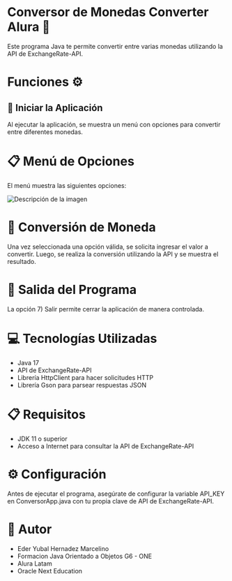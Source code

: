 # Conversor de Monedas Converter Alura 💱

Este programa Java te permite convertir entre varias monedas utilizando la API de ExchangeRate-API.

# Funciones ⚙️
## 🚀 Iniciar la Aplicación

Al ejecutar la aplicación, se muestra un menú con opciones para convertir entre diferentes monedas.

# 📋 Menú de Opciones

El menú muestra las siguientes opciones:

![Descripción de la imagen](Imagenes/menu.jpg)

# 🔄 Conversión de Moneda

Una vez seleccionada una opción válida, se solicita ingresar el valor a convertir. Luego, se realiza la conversión utilizando la API y se muestra el resultado.

# 🛑 Salida del Programa

La opción 7) Salir permite cerrar la aplicación de manera controlada.

# 💻 Tecnologías Utilizadas

- Java 17
- API de ExchangeRate-API
- Librería HttpClient para hacer solicitudes HTTP
- Librería Gson para parsear respuestas JSON

# 📋 Requisitos

- JDK 11 o superior
- Acceso a Internet para consultar la API de ExchangeRate-API

# ⚙️ Configuración

Antes de ejecutar el programa, asegúrate de configurar la variable API_KEY en ConversorApp.java con tu propia clave de API de ExchangeRate-API.

# 📧 Autor

- Eder Yubal Hernadez Marcelino
- Formacion Java Orientado a Objetos G6 - ONE
- Alura Latam
- Oracle Next Education
